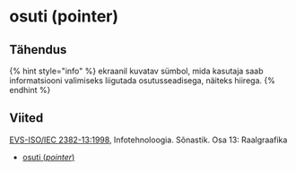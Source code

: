 # osuti \(pointer\)

## Tähendus

{% hint style="info" %}
ekraanil kuvatav sümbol, mida kasutaja saab informatsiooni valimiseks liigutada osutusseadisega, näiteks hiirega.
{% endhint %}

## Viited

[EVS-ISO/IEC 2382-13:1998](https://www.evs.ee/et/evs-iso-iec-2382-13-1998), Infotehnoloogia. Sõnastik. Osa 13: Raalgraafika

* [osuti \(_pointer_\)](http://www.eki.ee/dict/its/index.cgi?Q=D2B859C9-6C03-1014-88DC-FC5F0DBED45A&F=GUID&C01=1&C02=0&C10=1)

